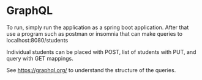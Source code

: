 # GraphQL

To run, simply run the application as a spring boot application.  After that use a program such as postman or insomnia that can make queries to localhost:8080/students

Individual students can be placed with POST, list of students with PUT, and query with GET mappings.

See https://graphql.org/ to understand the structure of the queries.
